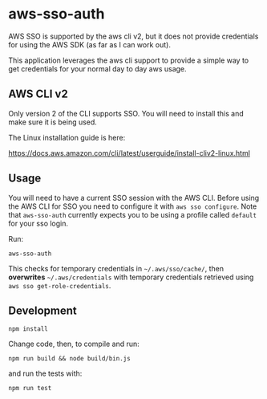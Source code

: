 # aws-sso-auth

AWS SSO is supported by the aws cli v2, but it does not provide credentials for using the AWS SDK (as far as I can work out).

This application leverages the aws cli support to provide a simple way to get credentials for your normal day to day aws usage.

## AWS CLI v2

Only version 2 of the CLI supports SSO. You will need to install this and make sure it is being used.

The Linux installation guide is here:

https://docs.aws.amazon.com/cli/latest/userguide/install-cliv2-linux.html

## Usage

You will need to have a current SSO session with the AWS CLI. Before using the AWS CLI for SSO you need to configure it with `aws sso configure`. Note that `aws-sso-auth` currently expects you to be using a profile called `default` for your sso login.

Run:

```
aws-sso-auth
```

This checks for temporary credentials in `~/.aws/sso/cache/`, then **overwrites** `~/.aws/credentials` with temporary credentials retrieved using `aws sso get-role-credentials`.

## Development

```
npm install
```

Change code, then, to compile and run:

```
npm run build && node build/bin.js
```

and run the tests with:

```
npm run test
```

